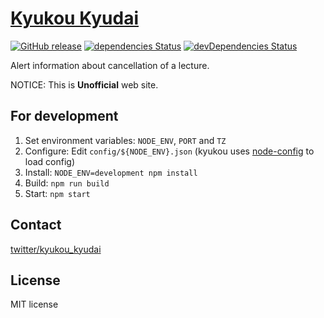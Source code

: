 # [Kyukou Kyudai](https://kyukou-kyudai.herokuapp.com/)

[![GitHub release](https://img.shields.io/github/release/qdai/kyukou.svg)](https://github.com/qdai/kyukou/releases/latest)
[![dependencies Status](https://david-dm.org/qdai/kyukou/status.svg)](https://david-dm.org/qdai/kyukou)
[![devDependencies Status](https://david-dm.org/qdai/kyukou/dev-status.svg)](https://david-dm.org/qdai/kyukou?type=dev)

Alert information about cancellation of a lecture.

NOTICE: This is **Unofficial** web site.

## For development

1. Set environment variables: `NODE_ENV`, `PORT` and `TZ`
2. Configure: Edit `config/${NODE_ENV}.json` (kyukou uses [node-config](https://github.com/lorenwest/node-config) to load config)
3. Install: `NODE_ENV=development npm install`
4. Build: `npm run build`
5. Start: `npm start`

## Contact

[twitter/kyukou_kyudai](https://twitter.com/kyukou_kyudai)

## License

MIT license
